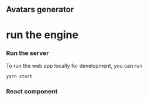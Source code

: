 ## Avatars generator

# run the engine
### Run the server

To run the web app locally for development, you can run

```bash
yarn start
```

### React component

